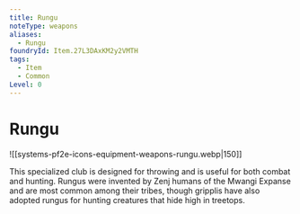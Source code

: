 ```yaml
---
title: Rungu
noteType: weapons
aliases:
  - Rungu
foundryId: Item.27L3DAxKM2y2VMTH
tags:
  - Item
  - Common
Level: 0
---
```


# Rungu
![[systems-pf2e-icons-equipment-weapons-rungu.webp|150]]

This specialized club is designed for throwing and is useful for both combat and hunting. Rungus were invented by Zenj humans of the Mwangi Expanse and are most common among their tribes, though gripplis have also adopted rungus for hunting creatures that hide high in treetops.
